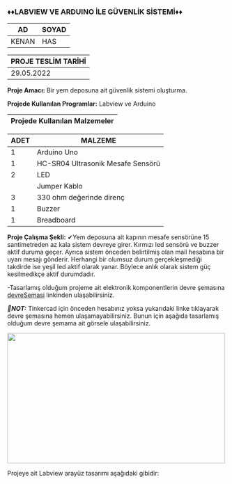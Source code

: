 ### ♦♦LABVIEW VE ARDUINO İLE GÜVENLİK SİSTEMİ♦♦
|AD|SOYAD|      
|--|--|       
|KENAN|HAS|

|PROJE TESLİM TARİHİ|
|--|
|29.05.2022|

**Proje Amacı:** Bir yem deposuna ait güvenlik sistemi oluşturma.

**Projede Kullanılan Programlar:** Labview ve Arduino

|**Projede Kullanılan Malzemeler**|
|--|

|ADET|MALZEME|
|--|--|
|1|Arduino Uno|
|1|HC-SR04 Ultrasonik Mesafe Sensörü|
|2|LED|
||Jumper Kablo|
|3|330 ohm değerinde direnç|
|1|Buzzer|
|1|Breadboard|


**Proje Çalışma Şekli:** ✔Yem deposuna ait kapının mesafe sensörüne 15 santimetreden az kala sistem devreye girer. 
Kırmızı led sensörü ve buzzer aktif duruma geçer. Ayrıca sistem önceden belirtilmiş olan mail hesabına bir uyarı mesajı gönderir. Herhangi bir olumsuz durum gerçekleşmediği takdirde ise yeşil led aktif olarak yanar.  Böylece anlık olarak sistem güç kesilmedikçe aktif durumdadır.


-Tasarlamış olduğum projeme ait elektronik komponentlerin devre şemasına [devreSemasi](https://www.tinkercad.com/things/68N7dYEIkeI-olcmeenstrumantassyonproje/editel) linkinden ulaşabilirsiniz.

_**📌NOT:**_ Tinkercad için önceden hesabınız yoksa yukarıdaki linke tıklayarak devre şemasına hemen ulaşamayabilirsiniz. Bunun için aşağıda tasarlamış olduğum devre şemama ait görsele ulaşabilirsiniz.

<img src= "https://user-images.githubusercontent.com/98099024/170889192-494766ad-0ab7-48f1-ac65-2eb683b15240.PNG" width="500" height="300">


Projeye ait Labview arayüz tasarımı aşağıdaki gibidir:





